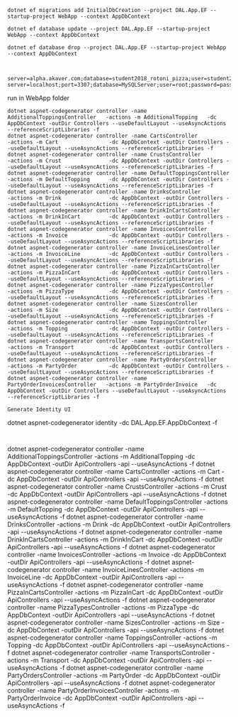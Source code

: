 ~~~
dotnet ef migrations add InitialDbCreation --project DAL.App.EF --startup-project WebApp --context AppDbContext

dotnet ef database update --project DAL.App.EF --startup-project WebApp --context AppDbContext

dotnet ef database drop --project DAL.App.EF --startup-project WebApp --context AppDbContext



server=alpha.akaver.com;database=student2018_rotoni_pizza;user=student2018;password=student2018
server=localhost;port=3307;database=MySQLServer;user=root;password=password
~~~



run in WebApp folder
~~~
dotnet aspnet-codegenerator controller -name AdditionalToppingsController   -actions -m AdditionalTopping   -dc AppDbContext -outDir Controllers --useDefaultLayout --useAsyncActions --referenceScriptLibraries -f
dotnet aspnet-codegenerator controller -name CartsController                -actions -m Cart                -dc AppDbContext -outDir Controllers --useDefaultLayout --useAsyncActions --referenceScriptLibraries -f
dotnet aspnet-codegenerator controller -name CrustsController               -actions -m Crust               -dc AppDbContext -outDir Controllers --useDefaultLayout --useAsyncActions --referenceScriptLibraries -f
dotnet aspnet-codegenerator controller -name DefaultToppingsController      -actions -m DefaultTopping      -dc AppDbContext -outDir Controllers --useDefaultLayout --useAsyncActions --referenceScriptLibraries -f
dotnet aspnet-codegenerator controller -name DrinksController               -actions -m Drink               -dc AppDbContext -outDir Controllers --useDefaultLayout --useAsyncActions --referenceScriptLibraries -f
dotnet aspnet-codegenerator controller -name DrinkInCartsController         -actions -m DrinkInCart         -dc AppDbContext -outDir Controllers --useDefaultLayout --useAsyncActions --referenceScriptLibraries -f
dotnet aspnet-codegenerator controller -name InvoicesController             -actions -m Invoice             -dc AppDbContext -outDir Controllers --useDefaultLayout --useAsyncActions --referenceScriptLibraries -f
dotnet aspnet-codegenerator controller -name InvoiceLinesController         -actions -m InvoiceLine         -dc AppDbContext -outDir Controllers --useDefaultLayout --useAsyncActions --referenceScriptLibraries -f
dotnet aspnet-codegenerator controller -name PizzaInCartsController         -actions -m PizzaInCart         -dc AppDbContext -outDir Controllers --useDefaultLayout --useAsyncActions --referenceScriptLibraries -f
dotnet aspnet-codegenerator controller -name PizzaTypesController           -actions -m PizzaType           -dc AppDbContext -outDir Controllers --useDefaultLayout --useAsyncActions --referenceScriptLibraries -f
dotnet aspnet-codegenerator controller -name SizesController                -actions -m Size                -dc AppDbContext -outDir Controllers --useDefaultLayout --useAsyncActions --referenceScriptLibraries -f
dotnet aspnet-codegenerator controller -name ToppingsController             -actions -m Topping             -dc AppDbContext -outDir Controllers --useDefaultLayout --useAsyncActions --referenceScriptLibraries -f
dotnet aspnet-codegenerator controller -name TransportsController           -actions -m Transport           -dc AppDbContext -outDir Controllers --useDefaultLayout --useAsyncActions --referenceScriptLibraries -f
dotnet aspnet-codegenerator controller -name PartyOrdersController          -actions -m PartyOrder          -dc AppDbContext -outDir Controllers --useDefaultLayout --useAsyncActions --referenceScriptLibraries -f
dotnet aspnet-codegenerator controller -name PartyOrderInvoicesController   -actions -m PartyOrderInvoice   -dc AppDbContext -outDir Controllers --useDefaultLayout --useAsyncActions --referenceScriptLibraries -f

Generate Identity UI
~~~
dotnet aspnet-codegenerator identity -dc DAL.App.EF.AppDbContext  -f  
~~~


~~~
dotnet aspnet-codegenerator controller -name AdditionalToppingsController   -actions -m AdditionalTopping   -dc AppDbContext -outDir ApiControllers -api --useAsyncActions  -f
dotnet aspnet-codegenerator controller -name CartsController                -actions -m Cart                -dc AppDbContext -outDir ApiControllers -api --useAsyncActions  -f
dotnet aspnet-codegenerator controller -name CrustsController               -actions -m Crust               -dc AppDbContext -outDir ApiControllers -api --useAsyncActions  -f
dotnet aspnet-codegenerator controller -name DefaultToppingsController      -actions -m DefaultTopping      -dc AppDbContext -outDir ApiControllers -api --useAsyncActions  -f
dotnet aspnet-codegenerator controller -name DrinksController               -actions -m Drink               -dc AppDbContext -outDir ApiControllers -api --useAsyncActions  -f
dotnet aspnet-codegenerator controller -name DrinkInCartsController         -actions -m DrinkInCart         -dc AppDbContext -outDir ApiControllers -api --useAsyncActions  -f
dotnet aspnet-codegenerator controller -name InvoicesController             -actions -m Invoice             -dc AppDbContext -outDir ApiControllers -api --useAsyncActions  -f
dotnet aspnet-codegenerator controller -name InvoiceLinesController         -actions -m InvoiceLine         -dc AppDbContext -outDir ApiControllers -api --useAsyncActions  -f
dotnet aspnet-codegenerator controller -name PizzaInCartsController         -actions -m PizzaInCart         -dc AppDbContext -outDir ApiControllers -api --useAsyncActions  -f
dotnet aspnet-codegenerator controller -name PizzaTypesController           -actions -m PizzaType           -dc AppDbContext -outDir ApiControllers -api --useAsyncActions  -f
dotnet aspnet-codegenerator controller -name SizesController                -actions -m Size                -dc AppDbContext -outDir ApiControllers -api --useAsyncActions  -f
dotnet aspnet-codegenerator controller -name ToppingsController             -actions -m Topping             -dc AppDbContext -outDir ApiControllers -api --useAsyncActions  -f
dotnet aspnet-codegenerator controller -name TransportsController           -actions -m Transport           -dc AppDbContext -outDir ApiControllers -api --useAsyncActions  -f
dotnet aspnet-codegenerator controller -name PartyOrdersController          -actions -m PartyOrder          -dc AppDbContext -outDir ApiControllers -api --useAsyncActions  -f
dotnet aspnet-codegenerator controller -name PartyOrderInvoicesController   -actions -m PartyOrderInvoice   -dc AppDbContext -outDir ApiControllers -api --useAsyncActions  -f
~~~





